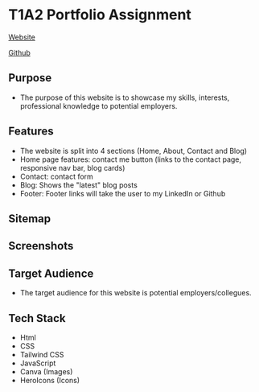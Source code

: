 # T1A2 Portfolio Assignment

[Website](https://google.com) 

[Github](https://github.com/sofia-frugone/Html) 

## Purpose
- The purpose of this website is to showcase my skills, interests, professional knowledge to potential employers.

## Features
- The website is split into 4 sections (Home, About, Contact and Blog)
- Home page features: contact me button (links to the contact page, responsive nav bar, blog cards)
- Contact: contact form
- Blog: Shows the "latest" blog posts 
- Footer: Footer links will take the user to my LinkedIn or Github

## Sitemap





## Screenshots




## Target Audience
- The target audience for this website is potential employers/collegues. 



## Tech Stack
- Html
- CSS
- Tailwind CSS
- JavaScript 
- Canva (Images)
- HeroIcons (Icons)



